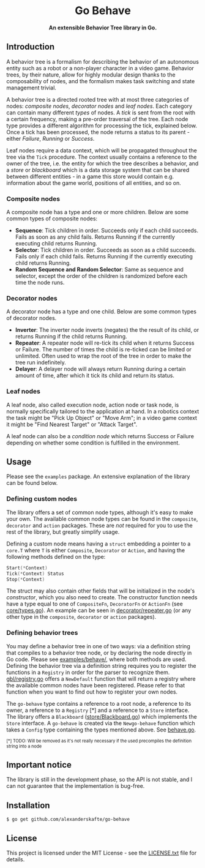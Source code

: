 **<h1 align=center>Go Behave</h1>**

**<p align=center>An extensible Behavior Tree library in Go.</p>**

## Introduction

A behavior tree is a formalism for describing the behavior of an autonomous entity such as a robot or a non-player character in a video game. Behavior trees, by their nature, allow for highly modular design thanks to the composability of nodes, and the formalism makes task switching and state management trivial.

A behavior tree is a directed rooted tree with at most three categories of nodes: _composite nodes_, _decorator nodes_ and _leaf nodes_. Each category can contain many different _types_ of nodes. A _tick_ is sent from the root with a certain frequency, making a pre-order traversal of the tree. Each node type provides a different algorithm for processing the tick, explained below. Once a tick has been processed, the node returns a status to its parent - either _Failure_, _Running_ or _Success_.

Leaf nodes require a data context, which will be propagated throughout the tree via the `Tick` procedure. The context usually contains a reference to the owner of the tree, i.e. the entity for which the tree describes a behavior, and a _store_ or _blackboard_ which is a data storage system that can be shared between different entities - in a game this store would contain e.g. information about the game world, positions of all entities, and so on.

### Composite nodes

A composite node has a type and one or more children. Below are some common types of composite nodes:

- **Sequence**:
  Tick children in order. Succeeds only if each child succeeds. Fails as soon as any child fails. Returns Running if the currently executing child returns Running.
- **Selector**:
  Tick children in order. Succeeds as soon as a child succeeds. Fails only if each child fails. Returns Running if the currently executing child returns Running.
- **Random Sequence and Random Selector**:
  Same as sequence and selector, except the order of the children is randomized before each time the node runs.

### Decorator nodes

A decorator node has a type and one child. Below are some common types of decorator nodes.

- **Inverter**:
  The inverter node inverts (negates) the the result of its child, or returns Running if the child returns Running.
- **Repeater**:
  A repeater node will re-tick its child when it returns Success or Failure. The number of times the child is re-ticked can be limited or unlimited. Often used to wrap the root of the tree in order to make the tree run indefinitely.
- **Delayer**:
  A delayer node will always return Running during a certain amount of time, after which it tick its child and return its status.

### Leaf nodes

A leaf node, also called execution node, action node or task node, is normally specifically tailored to the application at hand. In a robotics context the task might be "Pick Up Object" or "Move Arm"; in a video game context it might be "Find Nearest Target" or "Attack Target".

A leaf node can also be a _condition node_ which returns Success or Failure depending on whether some condition is fulfilled in the environment.

## Usage

Please see the `examples` package. An extensive explanation of the library can be found below.

### Defining custom nodes

The library offers a set of common node types, although it's easy to make your own. The available common node types can be found in the `composite`, `decorator` and `action` packages. These are _not_ required for you to use the rest of the library, but greatly simplify usage.

Defining a custom node means having a `struct` embedding a pointer to a `core.T` where `T` is either `Composite`, `Decorator` or `Action`, and having the following methods defined on the type:

```go
Start(*Context)
Tick(*Context) Status
Stop(*Context)
```

The struct may also contain other fields that will be initialized in the node's _constructor_, which you also need to create. The constructor function needs have a type equal to one of `CompositeFn`, `DecoratorFn` or `ActionFn` (see [core/types.go](https://github.com/AlexanderSkafte/go-behave/blob/master/core/types.go)). An example can be seen in [decorator/repeater.go](https://github.com/AlexanderSkafte/go-behave/blob/master/decorator/repeater.go) (or any other type in the `composite`, `decorator` or `action` packages).

### Defining behavior trees

You may define a behavior tree in one of two ways: via a definition string that compiles to a behavior tree node, or by declaring the node directly in Go code. Please see [examples/behave/](https://github.com/AlexanderSkafte/go-behave/tree/master/examples/behave), where both methods are used. Defining the behavior tree via a definition string requires you to register the functions in a `Registry` in order for the parser to recognize them. [gbl/registry.go](https://github.com/AlexanderSkafte/go-behave/blob/master/gbl/registry.go) offers a `NewDefault` function that will return a registry where the available common nodes have been registered. Please refer to that function when you want to find out how to register your own nodes.

The `go-behave` type contains a reference to a root node, a reference to its owner, a reference to a `Registry` [\*] and a reference to a `Store` interface. The library offers a `Blackboard` ([store/Blackboard.go](https://github.com/AlexanderSkafte/go-behave/blob/master/store/blackboard.go)) which implements the `Store` interface. A `go-behave` is created via the `Newgo-behave` function which takes a `Config` type containing the types mentioned above. See [behave.go](https://github.com/AlexanderSkafte/go-behave/blob/master/behave.go).

<p style="font-size:0.8em">[*] TODO: Will be removed as it's not really necessary if the used precompiles the definition string into a node</p>

## Important notice

The library is still in the development phase, so the API is not stable, and I can not guarantee that the implementation is bug-free.

## Installation

`$ go get github.com/alexanderskafte/go-behave`

## License

This project is licensed under the MIT License - see the [LICENSE.txt](LICENSE.txt) file for details.
